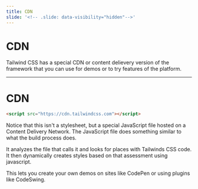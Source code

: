 ```yaml
---
title: CDN
slide: '<!-- .slide: data-visibility="hidden"-->'
---
```


<!-- .slide: data-state="layout-title" class="bg-dark"-->

# CDN

> >

Tailwind CSS has a special CDN or content delievery version of the framework that you can use for demos or to try features of the platform.

---

# CDN

```html
<script src="https://cdn.tailwindcss.com"></script>
```

Notice that this isn't a stylesheet, but a special JavaScript file hosted on a Content Delivery Network. The JavaScript file does something similar to what the build process does.

It analyzes the file that calls it and looks for places with Tailwinds CSS code. It then dynamically creates styles based on that assessment using javascript.

This lets you create your own demos on sites like CodePen or using plugins like CodeSwing.
